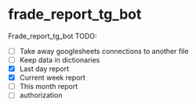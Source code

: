 # frade_report_tg_bot
Frade_report_tg_bot
TODO:
- [ ] Take away googlesheets connections to another file
- [ ] Keep data in dictionaries
- [x] Last day report
- [x] Current week report
- [ ] This month report 
- [ ] authorization
